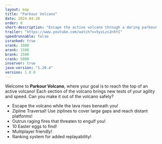 ```yaml
---
layout: map
title: "Parkour Volcano"
date: 2024-04-20
order: 0
short-description: "Escape the active volcano through a daring parkour adventure!"
trailer: "https://www.youtube.com/watch?v=5yzLzc2nhYI"
speedrunnable: false
isranked: true
srank: 1000
arank: 1500
brank: 2500
crank: 5000
inserver: true
java-version: "1.20.4"
version: 1.0.0
---
```


Welcome to **Parkour Volcano**, where your goal is to reach the top of an active volcano!
Each section of the volcano brings new tests of your agility and speed. Can you make it out of the volcano safely?

- Escape the volcano while the lava rises beneath you!
- Zipline Traversal! Use ziplines to cover large gaps and reach distant platforms!
- Outrun raging fires that threaten to engulf you!
- 10 Easter eggs to find!
- Multiplayer friendly!
- Ranking system for added replayability!